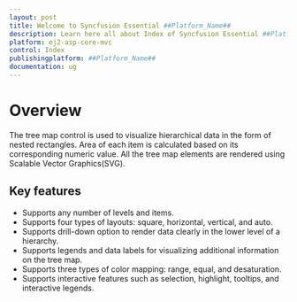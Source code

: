 ```yaml
---
layout: post
title: Welcome to Syncfusion Essential ##Platform_Name##
description: Learn here all about Index of Syncfusion Essential ##Platform_Name## widgets based on HTML5 and jQuery.
platform: ej2-asp-core-mvc
control: Index
publishingplatform: ##Platform_Name##
documentation: ug
---
```



# Overview

The tree map control is used to visualize hierarchical data in the form of nested rectangles. Area of each item is calculated based on its corresponding numeric value. All the tree map elements are rendered using Scalable Vector Graphics(SVG).

## Key features

* Supports any number of levels and items.
* Supports four types of layouts: square, horizontal, vertical, and auto.
* Supports drill-down option to render data clearly in the lower level of a hierarchy.
* Supports legends and data labels for visualizing additional information on the tree map.
* Supports three types of color mapping: range, equal, and desaturation.
* Supports interactive features such as selection, highlight, tooltips, and interactive legends.